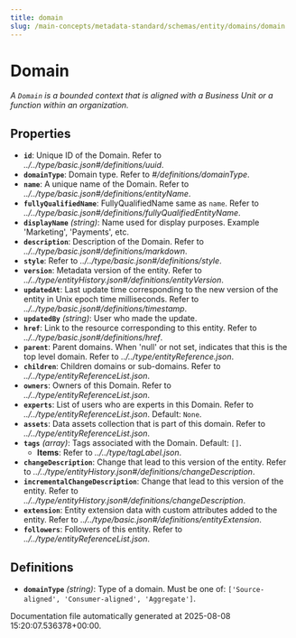 ```yaml
---
title: domain
slug: /main-concepts/metadata-standard/schemas/entity/domains/domain
---
```


# Domain

*A `Domain` is a bounded context that is aligned with a Business Unit or a function within an organization.*

## Properties

- **`id`**: Unique ID of the Domain. Refer to *../../type/basic.json#/definitions/uuid*.
- **`domainType`**: Domain type. Refer to *#/definitions/domainType*.
- **`name`**: A unique name of the Domain. Refer to *../../type/basic.json#/definitions/entityName*.
- **`fullyQualifiedName`**: FullyQualifiedName same as `name`. Refer to *../../type/basic.json#/definitions/fullyQualifiedEntityName*.
- **`displayName`** *(string)*: Name used for display purposes. Example 'Marketing', 'Payments', etc.
- **`description`**: Description of the Domain. Refer to *../../type/basic.json#/definitions/markdown*.
- **`style`**: Refer to *../../type/basic.json#/definitions/style*.
- **`version`**: Metadata version of the entity. Refer to *../../type/entityHistory.json#/definitions/entityVersion*.
- **`updatedAt`**: Last update time corresponding to the new version of the entity in Unix epoch time milliseconds. Refer to *../../type/basic.json#/definitions/timestamp*.
- **`updatedBy`** *(string)*: User who made the update.
- **`href`**: Link to the resource corresponding to this entity. Refer to *../../type/basic.json#/definitions/href*.
- **`parent`**: Parent domains. When 'null' or not set, indicates that this is the top level domain. Refer to *../../type/entityReference.json*.
- **`children`**: Children domains or sub-domains. Refer to *../../type/entityReferenceList.json*.
- **`owners`**: Owners of this Domain. Refer to *../../type/entityReferenceList.json*.
- **`experts`**: List of users who are experts in this Domain. Refer to *../../type/entityReferenceList.json*. Default: `None`.
- **`assets`**: Data assets collection that is part of this domain. Refer to *../../type/entityReferenceList.json*.
- **`tags`** *(array)*: Tags associated with the Domain. Default: `[]`.
  - **Items**: Refer to *../../type/tagLabel.json*.
- **`changeDescription`**: Change that lead to this version of the entity. Refer to *../../type/entityHistory.json#/definitions/changeDescription*.
- **`incrementalChangeDescription`**: Change that lead to this version of the entity. Refer to *../../type/entityHistory.json#/definitions/changeDescription*.
- **`extension`**: Entity extension data with custom attributes added to the entity. Refer to *../../type/basic.json#/definitions/entityExtension*.
- **`followers`**: Followers of this entity. Refer to *../../type/entityReferenceList.json*.
## Definitions

- **`domainType`** *(string)*: Type of a domain. Must be one of: `['Source-aligned', 'Consumer-aligned', 'Aggregate']`.


Documentation file automatically generated at 2025-08-08 15:20:07.536378+00:00.
